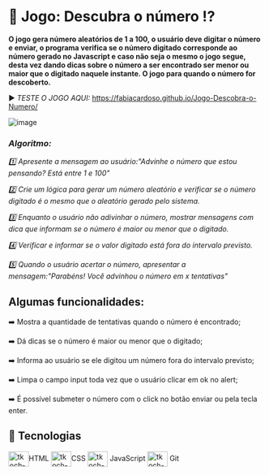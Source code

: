 # :game_die: Jogo: Descubra o número :interrobang:

**O jogo gera número aleatórios de 1 a 100, o usuário deve digitar o número e enviar, o programa verifica se o número digitado corresponde ao número gerado no Javascript e caso não seja o mesmo o jogo segue, desta vez dando dicas sobre o número a ser encontrado ser menor ou maior que o digitado naquele instante. O jogo para quando o número for descoberto.**

:arrow_forward: *TESTE O JOGO AQUI:* https://fabiacardoso.github.io/Jogo-Descobra-o-Numero/

![image](https://user-images.githubusercontent.com/61851602/218550410-571e9278-c397-47bb-a265-ac4c3f571656.png)


### *Algoritmo:*

*1️⃣ Apresente a mensagem ao usuário:"Advinhe o número que estou pensando? Está entre 1 e 100"*

*2️⃣ Crie um lógica para gerar um número aleatório e verificar se o número digitado é o mesmo que o aleatório gerado pelo sistema.*

*3️⃣ Enquanto o usuário não adivinhar o número, mostrar mensagens com dica que informam se o número é maior ou menor que o digitado.*

*4️⃣ Verificar e informar se o valor digitado está fora do intervalo previsto.*

*5️⃣ Quando o usuário acertar o número, apresentar a mensagem:"Parabéns! Você advinhou o número em x tentativas"*

## Algumas funcionalidades:

➡️ Mostra a quantidade de tentativas quando o número é encontrado;

➡️ Dá dicas se o número é maior ou menor que o digitado;

➡️ Informa ao usuário se ele digitou um número fora do intervalo previsto;

➡️ Limpa o campo input toda vez que o usuário clicar em ok no alert;

➡️ É possível submeter o número com o click no botão enviar ou pela tecla enter.


## 🔧 Tecnologias

<img align="center" alt="tkoch-C" height="30" width="40" src="https://cdn.jsdelivr.net/gh/devicons/devicon/icons/html5/html5-original.svg" />HTML <img align="center" alt="tkoch-C" height="30" width="40" src="https://cdn.jsdelivr.net/gh/devicons/devicon/icons/css3/css3-original.svg" />CSS <img align="center" alt="tkoch-C" height="30" width="40" src="https://cdn.jsdelivr.net/gh/devicons/devicon/icons/javascript/javascript-original.svg" /> JavaScript <img align="center" alt="tkoch-C" height="30" width="40" src="https://cdn.jsdelivr.net/gh/devicons/devicon/icons/git/git-original.svg" /> Git

